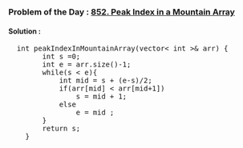 ### Problem of the Day : [852. Peak Index in a Mountain Array](https://leetcode.com/problems/peak-index-in-a-mountain-array/)

#### Solution :
<pre>
  int peakIndexInMountainArray(vector< int >& arr) {
        int s =0;
        int e = arr.size()-1;
        while(s < e){
            int mid = s + (e-s)/2;        
            if(arr[mid] < arr[mid+1])
                s = mid + 1;
            else
                e = mid ;
        }
        return s;
    }
</pre>
